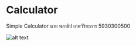 # Calculator
Simple Calculator นาย พลาธิป เกษวิริยะการ 5930300500

![alt text](https://i.imgur.com/xGUFR2d.png)
